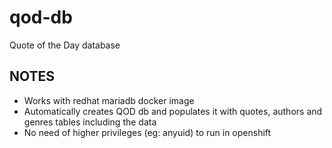 # qod-db

Quote of the Day database
## NOTES
* Works with redhat mariadb docker image
* Automatically creates QOD db and populates it with quotes, authors and genres tables including the data
* No need of higher privileges (eg: anyuid) to run in openshift

